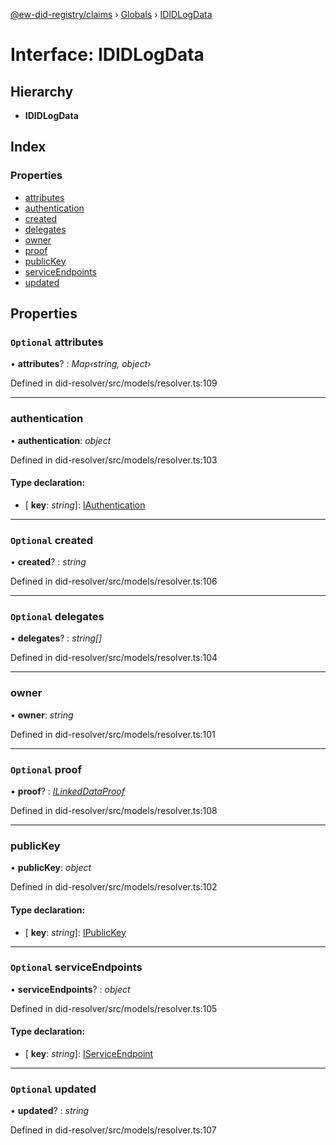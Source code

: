 [@ew-did-registry/claims](../README.md) › [Globals](../globals.md) › [IDIDLogData](ididlogdata.md)

# Interface: IDIDLogData

## Hierarchy

* **IDIDLogData**

## Index

### Properties

* [attributes](ididlogdata.md#optional-attributes)
* [authentication](ididlogdata.md#authentication)
* [created](ididlogdata.md#optional-created)
* [delegates](ididlogdata.md#optional-delegates)
* [owner](ididlogdata.md#owner)
* [proof](ididlogdata.md#optional-proof)
* [publicKey](ididlogdata.md#publickey)
* [serviceEndpoints](ididlogdata.md#optional-serviceendpoints)
* [updated](ididlogdata.md#optional-updated)

## Properties

### `Optional` attributes

• **attributes**? : *Map‹string, object›*

Defined in did-resolver/src/models/resolver.ts:109

___

###  authentication

• **authentication**: *object*

Defined in did-resolver/src/models/resolver.ts:103

#### Type declaration:

* \[ **key**: *string*\]: [IAuthentication](iauthentication.md)

___

### `Optional` created

• **created**? : *string*

Defined in did-resolver/src/models/resolver.ts:106

___

### `Optional` delegates

• **delegates**? : *string[]*

Defined in did-resolver/src/models/resolver.ts:104

___

###  owner

• **owner**: *string*

Defined in did-resolver/src/models/resolver.ts:101

___

### `Optional` proof

• **proof**? : *[ILinkedDataProof](ilinkeddataproof.md)*

Defined in did-resolver/src/models/resolver.ts:108

___

###  publicKey

• **publicKey**: *object*

Defined in did-resolver/src/models/resolver.ts:102

#### Type declaration:

* \[ **key**: *string*\]: [IPublicKey](ipublickey.md)

___

### `Optional` serviceEndpoints

• **serviceEndpoints**? : *object*

Defined in did-resolver/src/models/resolver.ts:105

#### Type declaration:

* \[ **key**: *string*\]: [IServiceEndpoint](iserviceendpoint.md)

___

### `Optional` updated

• **updated**? : *string*

Defined in did-resolver/src/models/resolver.ts:107
